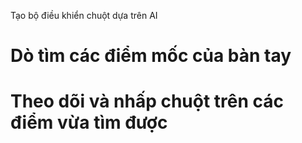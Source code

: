 Tạo bộ điều khiển chuột dựa trên AI
# Dò tìm các điểm mốc của bàn tay
# Theo dõi và nhấp chuột trên các điểm vừa tìm được
